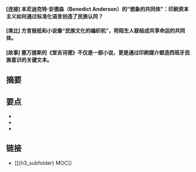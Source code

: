 #### [连接] 本尼迪克特·安德森（Benedict Anderson）的“想象的共同体”：印刷资本主义如何通过标准化语言创造了民族认同？


#### [类比] 方言报纸和小说像“民族文化的编织机”，将陌生人联结成共享命运的共同体。


#### [故事] 塞万提斯的《堂吉诃德》不仅是一部小说，更是通过印刷媒介塑造西班牙民族意识的关键文本。


## 摘要


## 要点

- 
- 
- 

## 链接

- [[{h3_subfolder} MOC]]
